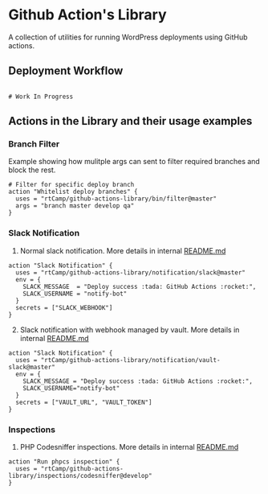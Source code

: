 # Github Action's Library

A collection of utilities for running WordPress deployments using GitHub actions.

## Deployment Workflow

```workflow

# Work In Progress

```

## Actions in the Library and their usage examples

### Branch Filter

Example showing how mulitple args can sent to filter required branches and block the rest.

```workflow
# Filter for specific deploy branch
action "Whitelist deploy branches" {
  uses = "rtCamp/github-actions-library/bin/filter@master"
  args = "branch master develop qa"
}
```

### Slack Notification

1. Normal slack notification. More details in internal [README.md](https://github.com/rtCamp/github-actions-library/blob/master/notification/slack/README.md)

```workflow
action "Slack Notification" {
  uses = "rtCamp/github-actions-library/notification/slack@master"
  env = {
    SLACK_MESSAGE  = "Deploy success :tada: GitHub Actions :rocket:",
    SLACK_USERNAME = "notify-bot"
  }
  secrets = ["SLACK_WEBHOOK"]
}
```

2. Slack notification with webhook managed by vault. More details in internal [README.md](https://github.com/rtCamp/github-actions-library/blob/master/notification/vault-slack/README.md)
```workflow
action "Slack Notification" {
  uses = "rtCamp/github-actions-library/notification/vault-slack@master"
  env = {
    SLACK_MESSAGE = "Deploy success :tada: GitHub Actions :rocket:",
    SLACK_USERNAME="notify-bot"
  }
  secrets = ["VAULT_URL", "VAULT_TOKEN"]
}
```

### Inspections

1. PHP Codesniffer inspections. More details in internal [README.md](https://github.com/rtCamp/github-actions-library/blob/develop/inspections/codesniffer/README.md)

```workflow
action "Run phpcs inspection" {
  uses = "rtCamp/github-actions-library/inspections/codesniffer@develop"
}
```